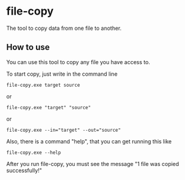# file-copy
The tool to copy data from one file to another.

## How to use
You can use this tool to copy any file you have access to.

To start copy, just write in the command line
```
file-copy.exe target source
```
or
```
file-copy.exe "target" "source"
```
or
```
file-copy.exe --in="target" --out="source"
```

Also, there is a command "help", that you can get running this like
```
file-copy.exe --help
```

After you run file-copy, you must see the message "1 file was copied successfully!"